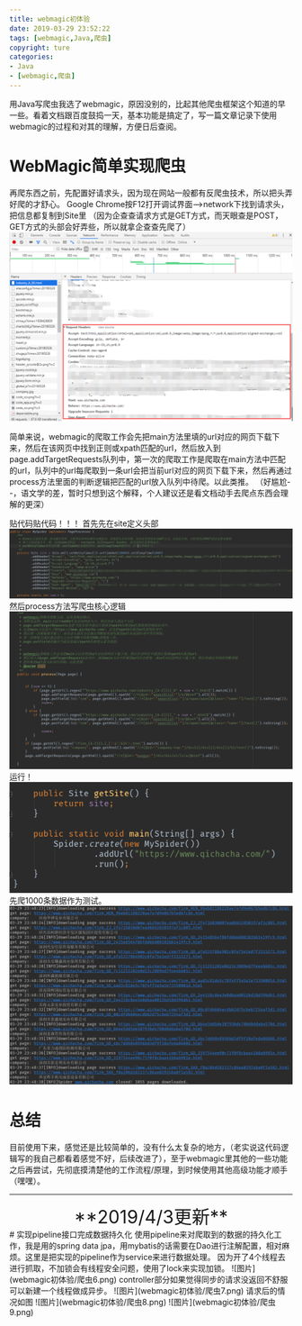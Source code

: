 ```yaml
---
title: webmagic初体验
date: 2019-03-29 23:52:22
tags: [webmagic,Java,爬虫]
copyright: ture
categories: 
- Java
- [webmagic,爬虫]
---
```

用Java写爬虫我选了webmagic，原因没别的，比起其他爬虫框架这个知道的早一些。看着文档跟百度鼓捣一天，基本功能是搞定了，写一篇文章记录下使用webmagic的过程和对其的理解，方便日后查阅。
<!-- more -->
# WebMagic简单实现爬虫
再爬东西之前，先配置好请求头，因为现在网站一般都有反爬虫技术，所以把头弄好爬的才舒心。
Google Chrome按F12打开调试界面-->network下找到请求头，把信息都复制到Site里
（因为企查查请求方式是GET方式，而天眼查是POST，GET方式的头部会好弄些，所以就拿企查查先爬了）
![图片](webmagic初体验/爬虫1.png)

简单来说，webmagic的爬取工作会先把main方法里填的url对应的网页下载下来，然后在该网页中找到正则或xpath匹配的url，然后放入到page.addTargetRequests队列中，第一次的爬取工作是爬取在main方法中匹配的url，队列中的url每爬取到一条url会把当前url对应的网页下载下来，然后再通过process方法里面的判断逻辑把匹配的url放入队列中待爬。以此类推。
（好尴尬- -，语文学的差，暂时只想到这个解释，个人建议还是看文档动手去爬点东西会理解的更深）

贴代码贴代码！！！
首先先在site定义头部
![图片](webmagic初体验/爬虫2.png)
然后process方法写爬虫核心逻辑
![图片](webmagic初体验/爬虫3.png)
运行！
![图片](webmagic初体验/爬虫4.png)
先爬1000条数据作为测试。
![图片](webmagic初体验/爬虫5.png)

# 总结
目前使用下来，感觉还是比较简单的，没有什么太复杂的地方，（老实说这代码逻辑写的我自己都看着感觉不好，后续改进了），至于webmagic里其他的一些功能之后再尝试，先彻底摸清楚他的工作流程/原理，到时候使用其他高级功能才顺手（嘿嘿）。


---
<center><font size="6">**2019/4/3更新**</font></center>
# 实现pipeline接口完成数据持久化
使用pipeline来对爬取到的数据的持久化工作，我是用的spring data jpa，用mybatis的话需要在Dao进行注解配置，相对麻烦。这里是把实现的pipeline作为service来进行数据处理。
因为开了4个线程去进行抓取，不加锁会有线程安全问题，使用了lock来实现加锁。
![图片](webmagic初体验/爬虫6.png)
controller部分如果觉得同步的请求没返回不舒服可以新建一个线程做成异步。
![图片](webmagic初体验/爬虫7.png)
请求后的情况如图
![图片](webmagic初体验/爬虫8.png)
![图片](webmagic初体验/爬虫9.png)